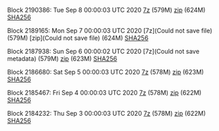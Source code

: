 Block 2190386: Tue Sep  8 00:00:03 UTC 2020 [7z]() (579M) [zip]() (624M) [SHA256]()

Block 2189165: Mon Sep  7 00:00:03 UTC 2020 [7z](Could not save file) (579M) [zip](Could not save file) (624M) [SHA256](https://transfer.sh/16igDU/sha256.txt)

Block 2187938: Sun Sep  6 00:00:02 UTC 2020 [7z](Could not save metadata) (579M) [zip]() (623M) [SHA256]()

Block 2186680: Sat Sep  5 00:00:03 UTC 2020 [7z]() (578M) [zip]() (623M) [SHA256]()

Block 2185467: Fri Sep  4 00:00:03 UTC 2020 [7z]() (578M) [zip]() (622M) [SHA256]()

Block 2184232: Thu Sep  3 00:00:03 UTC 2020 [7z]() (578M) [zip]() (622M) [SHA256]()
